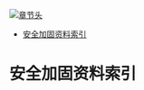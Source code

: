 [![章节头](https://parg.co/UGo)](https://parg.co/b4z) 
 - [安全加固资料索引](#%E5%AE%89%E5%85%A8%E5%8A%A0%E5%9B%BA%E8%B5%84%E6%96%99%E7%B4%A2%E5%BC%95) 

# 安全加固资料索引